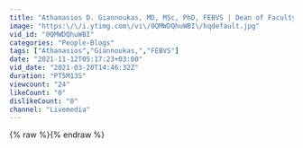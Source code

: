 ```yaml
---
title: "Athanasios D. Giannoukas, MD, MSc, PhD, FEBVS | Dean of Faculty of Medicine University of Thessal..."
image: "https:\/\/i.ytimg.com\/vi\/0QMWDQhuWBI\/hqdefault.jpg"
vid_id: "0QMWDQhuWBI"
categories: "People-Blogs"
tags: ["Athanasios","Giannoukas,","FEBVS"]
date: "2021-11-12T05:17:23+03:00"
vid_date: "2021-03-20T14:46:32Z"
duration: "PT5M13S"
viewcount: "24"
likeCount: "0"
dislikeCount: "0"
channel: "Livemedia"
---
```

{% raw %}{% endraw %}
